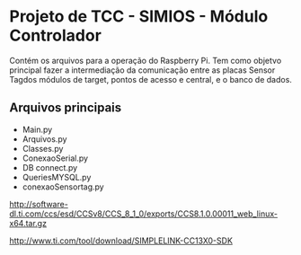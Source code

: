 # Projeto de TCC - SIMIOS - Módulo Controlador

Contém os arquivos para a operação do Raspberry Pi. Tem como objetvo principal fazer a intermediação da comunicação entre as placas Sensor Tagdos módulos de target, pontos de acesso e central, e o banco de dados.

## Arquivos principais

* Main.py
* Arquivos.py
* Classes.py
* ConexaoSerial.py
* DB connect.py
* QueriesMYSQL.py
* conexaoSensortag.py

http://software-dl.ti.com/ccs/esd/CCSv8/CCS_8_1_0/exports/CCS8.1.0.00011_web_linux-x64.tar.gz

http://www.ti.com/tool/download/SIMPLELINK-CC13X0-SDK
